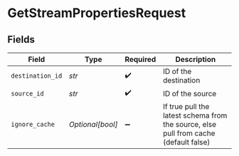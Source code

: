 # GetStreamPropertiesRequest


## Fields

| Field                                                                                | Type                                                                                 | Required                                                                             | Description                                                                          |
| ------------------------------------------------------------------------------------ | ------------------------------------------------------------------------------------ | ------------------------------------------------------------------------------------ | ------------------------------------------------------------------------------------ |
| `destination_id`                                                                     | *str*                                                                                | :heavy_check_mark:                                                                   | ID of the destination                                                                |
| `source_id`                                                                          | *str*                                                                                | :heavy_check_mark:                                                                   | ID of the source                                                                     |
| `ignore_cache`                                                                       | *Optional[bool]*                                                                     | :heavy_minus_sign:                                                                   | If true pull the latest schema from the source, else pull from cache (default false) |